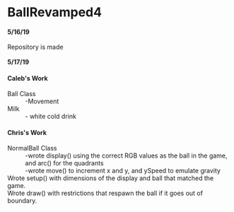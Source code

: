 # BallRevamped4
<b>5/16/19</b> </br> </br>
Repository is made </br></br>
<b>5/17/19</b></br>
<h4> Caleb's Work </h4>
  <dt>Ball Class</dt>
  <dd>-Movement</dd>
  <dt>Milk</dt>
  <dd>- white cold drink</dd>
<h4> Chris's Work </h4>
  <dt>NormalBall Class</dt>
  <dd>-wrote display() using the correct RGB values as the ball in the game, and arc() for the quadrants</dd>
  <dd>-wrote move() to increment x and y, and ySpeed to emulate gravity</dd>
  <dt>Wrote setup() with dimensions of the display and ball that matched the game.</dt>
  <dt>Wrote draw() with restrictions that respawn the ball if it goes out of boundary. </dt>
</d1>
